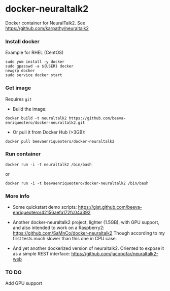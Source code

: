 # docker-neuraltalk2
Docker container for NeuralTalk2. See https://github.com/karpathy/neuraltalk2 

### Install docker
Example for RHEL (CentOS)

```
sudo yum install -y docker
sudo gpasswd -a ${USER} docker
newgrp docker
sudo service docker start
```

### Get image
Requires `git`

* Build the image:
```
docker build -t neuraltalk2 https://github.com/beeva-enriqueotero/docker-neuraltalk2.git
```
* Or pull it from Docker Hub (>3GB):
```
docker pull beevaenriqueotero/docker-neuraltalk2
```

### Run container
```
docker run -i -t neuraltalk2 /bin/bash
```
or
```
docker run -i -t beevaenriqueotero/docker-neuraltalk2 /bin/bash
```

### More info

* Some quickstart demo scripts: https://gist.github.com/beeva-enriqueotero/42156aefa172fc04a392

* Another docker-neuraltalk2 project, lighter (1.5GB), with GPU support, and also intended to work on a Raspberry2: https://github.com/SaMnCo/docker-neuraltalk2 Though according to my first tests much slower than this one in CPU case.

* And yet another dockerized version of neuraltalk2. Oriented to expose it as a simple REST interface: https://github.com/jacopofar/neuraltalk2-web


### TO DO
Add GPU support

